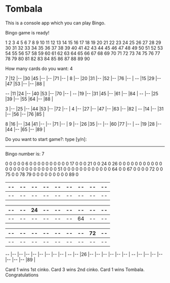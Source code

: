# Tombala

This is a console app which you can play Bingo.

Bingo game is ready!

 1  2  3  4  5  6  7  8  9 10
11 12 13 14 15 16 17 18 19 20
21 22 23 24 25 26 27 28 29 30
31 32 33 34 35 36 37 38 39 40
41 42 43 44 45 46 47 48 49 50
51 52 53 54 55 56 57 58 59 60
61 62 63 64 65 66 67 68 69 70
71 72 73 74 75 76 77 78 79 80
81 82 83 84 85 86 87 88 89 90

How many cards do you want: 4

 7 |12 |-- |30 |45 |-- |-- |71 |-- |
 8 |-- |20 |31 |-- |52 |-- |76 |-- |
-- |15 |29 |-- |47 |53 |-- |-- |88 |

-- |11 |24 |-- |40 |53 |-- |70 |-- |
-- |19 |-- |31 |45 |-- |61 |-- |84 |
-- |-- |25 |39 |-- |55 |64 |-- |88 |

 3 |-- |25 |-- |44 |53 |-- |72 |-- |
 4 |-- |27 |-- |47 |-- |63 |-- |82 |
-- |14 |-- |31 |-- |56 |-- |76 |85 |

 8 |16 |-- |34 |41 |-- |-- |71 |-- |
 9 |-- |26 |35 |-- |-- |60 |77 |-- |
-- |19 |28 |-- |44 |-- |65 |-- |89 |

Do you want to start game?: type [y/n]:


---------------------------------------------------------------------------


Bingo number is: 7

 0  0  0  0  0  6  0  0  0  0
 0  0  0  0  0  0 17  0  0  0
21  0  0 24  0 26  0  0  0  0
 0  0  0  0  0  0  0  0  0  0
 0  0  0  0  0  0  0  0  0  0
51  0  0  0  0  0  0  0  0  0
 0  0  0 64  0  0 67  0  0  0
 0 72  0  0 75  0  0 78 79  0
 0  0  0  0  0  0  0  0 89  0


-- |-- |-- |-- |-- |-- |-- |-- |-- |
-- |-- |-- |-- |-- |-- |-- |-- |-- |
-- |-- |-- |-- |-- |-- |-- |-- |-- |

-- |-- |24 |-- |-- |-- |-- |-- |-- |
-- |-- |-- |-- |-- |-- |-- |-- |-- |
-- |-- |-- |-- |-- |-- |64 |-- |-- |

-- |-- |-- |-- |-- |-- |-- |72 |-- |
-- |-- |-- |-- |-- |-- |-- |-- |-- |
-- |-- |-- |-- |-- |-- |-- |-- |-- |

-- |-- |-- |-- |-- |-- |-- |-- |-- |
-- |-- |26 |-- |-- |-- |-- |-- |-- |
-- |-- |-- |-- |-- |-- |-- |-- |89 |

Card 1 wins 1st cinko.
Card 3 wins 2nd cinko.
Card 1 wins Tombala. Congratulations


